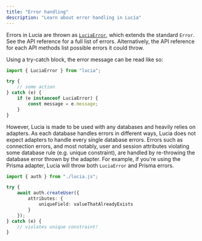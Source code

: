 ```yaml
---
title: "Error handling"
description: "Learn about error handling in Lucia"
---
```


Errors in Lucia are thrown as [`LuciaError`](/reference/lucia/main#luciaerror), which extends the standard `Error`. See the API reference for a full list of errors. Alternatively, the API reference for each API methods list possible errors it could throw.

Using a try-catch block, the error message can be read like so:

```ts
import { LuciaError } from "lucia";

try {
	// some action
} catch (e) {
	if (e instanceof LuciaError) {
		const message = e.message;
	}
}
```

However, Lucia is made to be used with any databases and heavily relies on adapters. As each database handles errors in different ways, Lucia does not expect adapters to handle every single database errors. Errors such as connection errors, and most notably, user and session attributes violating some database rule (e.g. unique constraint), are handled by re-throwing the database error thrown by the adapter. For example, if you're using the Prisma adapter, Lucia will throw both `LuciaError` and Prisma errors.

```ts
import { auth } from "./lucia.js";

try {
	await auth.createUser({
		attributes: {
			uniqueField: valueThatAlreadyExists
		}
	});
} catch (e) {
	// violates unique constraint!
}
```
